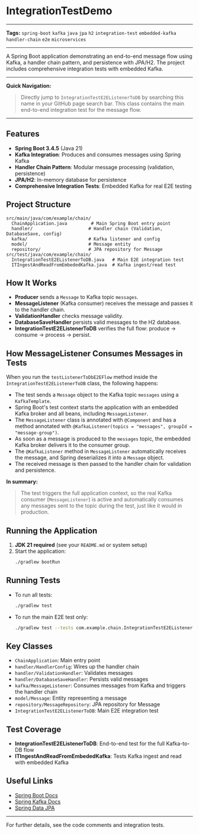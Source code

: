 # IntegrationTestDemo

---

**Tags:**
`spring-boot` `kafka` `java` `jpa` `h2` `integration-test` `embedded-kafka` `handler-chain` `e2e` `microservices`

---

A Spring Boot application demonstrating an end-to-end message flow using Kafka, a handler chain pattern, and persistence with JPA/H2. The project includes comprehensive integration tests with embedded Kafka.

---

**Quick Navigation:**
> Directly jump to `IntegrationTestE2EListenerToDB` by searching this name in your GitHub page search bar. This class contains the main end-to-end integration test for the message flow.

---

## Features
- **Spring Boot 3.4.5** (Java 21)
- **Kafka Integration**: Produces and consumes messages using Spring Kafka
- **Handler Chain Pattern**: Modular message processing (validation, persistence)
- **JPA/H2**: In-memory database for persistence
- **Comprehensive Integration Tests**: Embedded Kafka for real E2E testing

## Project Structure
```
src/main/java/com/example/chain/
  ChainApplication.java         # Main Spring Boot entry point
  handler/                     # Handler chain (Validation, DatabaseSave, config)
  kafka/                       # Kafka listener and config
  model/                       # Message entity
  repository/                  # JPA repository for Message
src/test/java/com/example/chain/
  IntegrationTestE2EListenerToDB.java   # Main E2E integration test
  ITIngestAndReadFromEmbededKafka.java  # Kafka ingest/read test
```

## How It Works
- **Producer** sends a `Message` to Kafka topic `messages`.
- **MessageListener** (Kafka consumer) receives the message and passes it to the handler chain.
- **ValidationHandler** checks message validity.
- **DatabaseSaveHandler** persists valid messages to the H2 database.
- **IntegrationTestE2EListenerToDB** verifies the full flow: produce → consume → process → persist.

## How MessageListener Consumes Messages in Tests

When you run the `testListenerToDbE2EFlow` method inside the `IntegrationTestE2EListenerToDB` class, the following happens:

- The test sends a `Message` object to the Kafka topic `messages` using a `KafkaTemplate`.
- Spring Boot's test context starts the application with an embedded Kafka broker and all beans, including `MessageListener`.
- The `MessageListener` class is annotated with `@Component` and has a method annotated with `@KafkaListener(topics = "messages", groupId = "message-group")`.
- As soon as a message is produced to the `messages` topic, the embedded Kafka broker delivers it to the consumer group.
- The `@KafkaListener` method in `MessageListener` automatically receives the message, and Spring deserializes it into a `Message` object.
- The received message is then passed to the handler chain for validation and persistence.

**In summary:**
> The test triggers the full application context, so the real Kafka consumer (`MessageListener`) is active and automatically consumes any messages sent to the topic during the test, just like it would in production.

## Running the Application
1. **JDK 21 required** (see your `README.md` or system setup)
2. Start the application:
   ```sh
   ./gradlew bootRun
   ```

## Running Tests
- To run all tests:
  ```sh
  ./gradlew test
  ```
- To run the main E2E test only:
  ```sh
  ./gradlew test --tests com.example.chain.IntegrationTestE2EListenerToDB
  ```

## Key Classes
- `ChainApplication`: Main entry point
- `handler/HandlerConfig`: Wires up the handler chain
- `handler/ValidationHandler`: Validates messages
- `handler/DatabaseSaveHandler`: Persists valid messages
- `kafka/MessageListener`: Consumes messages from Kafka and triggers the handler chain
- `model/Message`: Entity representing a message
- `repository/MessageRepository`: JPA repository for Message
- `IntegrationTestE2EListenerToDB`: Main E2E integration test

## Test Coverage
- **IntegrationTestE2EListenerToDB**: End-to-end test for the full Kafka-to-DB flow
- **ITIngestAndReadFromEmbededKafka**: Tests Kafka ingest and read with embedded Kafka

## Useful Links
- [Spring Boot Docs](https://spring.io/projects/spring-boot)
- [Spring Kafka Docs](https://docs.spring.io/spring-kafka/)
- [Spring Data JPA](https://spring.io/projects/spring-data-jpa)

---

For further details, see the code comments and integration tests.
